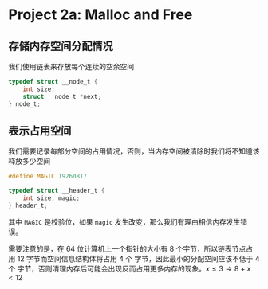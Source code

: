# Project 2a: Malloc and Free

## 存储内存空间分配情况

我们使用链表来存放每个连续的空余空间

```c
typedef struct __node_t {
    int size;
    struct __node_t *next;
} node_t;
```

## 表示占用空间

我们需要记录每部分空间的占用情况，否则，当内存空间被清除时我们将不知道该释放多少空间

```c
#define MAGIC 19260817

typedef struct __header_t {
    int size, magic;
} header_t;
```

其中 `MAGIC` 是校验位，如果 `magic` 发生改变，那么我们有理由相信内存发生错误。

需要注意的是，在 64 位计算机上一个指针的大小有 8 个字节，所以链表节点占用 12 字节而空间信息结构体将占用 4 个 字节，因此最小的分配空间应该不低于 4 个 字节，否则清理内存后可能会出现反而占用更多内存的现象。$x \le 3 \Rightarrow 8+x < 12$

